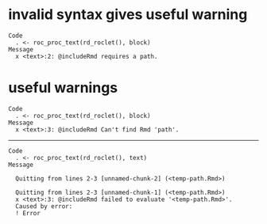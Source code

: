 # invalid syntax gives useful warning

    Code
      . <- roc_proc_text(rd_roclet(), block)
    Message
      x <text>:2: @includeRmd requires a path.

# useful warnings

    Code
      . <- roc_proc_text(rd_roclet(), block)
    Message
      x <text>:3: @includeRmd Can't find Rmd 'path'.

---

    Code
      . <- roc_proc_text(rd_roclet(), text)
    Message
      
      Quitting from lines 2-3 [unnamed-chunk-2] (<temp-path.Rmd>)
      
      Quitting from lines 2-3 [unnamed-chunk-1] (<temp-path.Rmd>)
      x <text>:3: @includeRmd failed to evaluate '<temp-path.Rmd>'.
      Caused by error:
      ! Error

